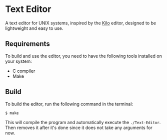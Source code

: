 # Text Editor

A text editor for UNIX systems, inspired by the [Kilo](https://github.com/antirez/kilo) editor, designed to be lightweight and easy to use.

## Requirements

To build and use the editor, you need to have the following tools installed on your system:

- C compiler
- Make

## Build

To build the editor, run the following command in the terminal:
```bash
$ make
```

This will compile the program and automatically execute the `./Text-Editor`. Then removes it after it's done since it does not take any arguments for now.